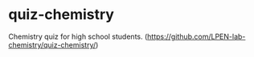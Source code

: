 # quiz-chemistry
Chemistry quiz for high school students.
(https://github.com/LPEN-lab-chemistry/quiz-chemistry/)
